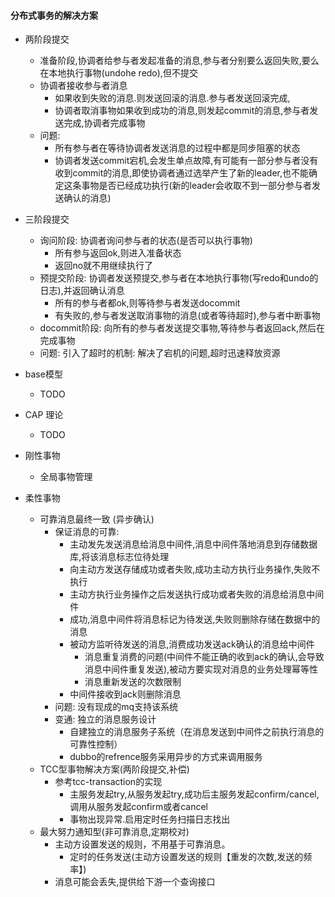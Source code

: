 
#### 分布式事务的解决方案

+ 两阶段提交
	+ 准备阶段,协调者给参与者发起准备的消息,参与者分别要么返回失败,要么在本地执行事物(undohe redo),但不提交
	+ 协调者接收参与者消息
		+ 如果收到失败的消息.则发送回滚的消息.参与者发送回滚完成,
		+ 协调者取消事物如果收到成功的消息,则发起commit的消息,参与者发送完成,协调者完成事物
	+ 问题: 
		+ 所有参与者在等待协调者发送消息的过程中都是同步阻塞的状态
		+ 协调者发送commit宕机,会发生单点故障,有可能有一部分参与者没有收到commit的消息,即使协调者通过选举产生了新的leader,也不能确定这条事物是否已经成功执行(新的leader会收取不到一部分参与者发送确认的消息)
+ 三阶段提交
	+ 询问阶段: 协调者询问参与者的状态(是否可以执行事物)
		+ 所有参与返回ok,则进入准备状态
		+ 返回no就不用继续执行了
	+ 预提交阶段: 协调者发送预提交,参与者在本地执行事物(写redo和undo的日志),并返回确认消息
		+ 所有的参与者都ok,则等待参与者发送docommit
		+ 有失败的,参与者发送取消事物的消息(或者等待超时),参与者中断事物
	+ docommit阶段: 向所有的参与者发送提交事物,等待参与者返回ack,然后在完成事物
	+ 问题: 引入了超时的机制: 解决了宕机的问题,超时迅速释放资源


+ base模型
	+ TODO
+ CAP 理论
	+ TODO
	
+ 刚性事物
	+ 全局事物管理
+ 柔性事物
	+ 可靠消息最终一致 (异步确认)
		+ 保证消息的可靠:
			+ 主动发先发送消息给消息中间件,消息中间件落地消息到存储数据库,将该消息标志位待处理
			+ 向主动方发送存储成功或者失败,成功主动方执行业务操作,失败不执行
			+ 主动方执行业务操作之后发送执行成功或者失败的消息给消息中间件
			+ 成功,消息中间件将消息标记为待发送,失败则删除存储在数据中的消息
			+ 被动方监听待发送的消息,消费成功发送ack确认的消息给中间件
				+ 消息重复消费的问题(中间件不能正确的收到ack的确认,会导致消息中间件重复发送),被动方要实现对消息的业务处理幂等性
				+ 消息重新发送的次数限制
			+ 中间件接收到ack则删除消息
		+ 问题: 没有现成的mq支持该系统
		+ 变通: 独立的消息服务设计
			+  自建独立的消息服务子系统（在消息发送到中间件之前执行消息的可靠性控制）
			+ dubbo的refrence服务采用异步的方式来调用服务
	+ TCC型事物解决方案(两阶段提交,补偿)
		+ 参考tcc-transaction的实现
			+ 主服务发起try,从服务发起try,成功后主服务发起confirm/cancel,调用从服务发起confirm或者cancel
			+ 事物出现异常.启用定时任务扫描日志找出
	+ 最大努力通知型(非可靠消息,定期校对)
		+ 主动方设置发送的规则，不用基于可靠消息。
			+ 定时的任务发送(主动方设置发送的规则【重发的次数,发送的频率】)
		+ 消息可能会丢失,提供给下游一个查询接口